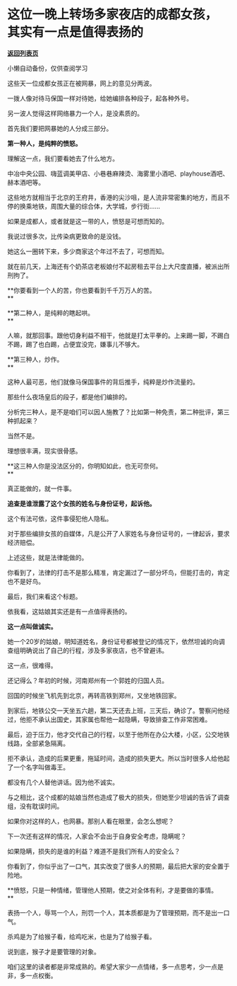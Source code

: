 # 这位一晚上转场多家夜店的成都女孩， 其实有一点是值得表扬的

[**返回列表页**](/gzh/记忆承载3)

小懒自动备份，仅供查阅学习

这些天一位成都女孩正在被网暴，网上的意见分两波。  

  

一拨人像对待马保国一样对待她，给她编排各种段子，起各种外号。

  

另一波人觉得这样网络暴力一个人，是没素质的。

  

首先我们要把网暴她的人分成三部分。  

  

 **第一种人，是纯粹的愤怒。**

  

理解这一点，我们要看她去了什么地方。  

  

中冶中央公园、嗨蓝调美甲店、小巷巷麻辣烫、海雾里小酒吧、playhouse酒吧、赫本酒吧等。

  

这些地方就相当于北京的王府井，香港的尖沙咀，是人流非常密集的地方，而且不停的换乘地铁，周围大量的综合体，大学城，步行街......  

  

如果是成都人，或者就是这一带的人，愤怒是可想而知的。  

  

我说过很多次，比传染病更致命的是没钱。

  

她这么一圈转下来，多少商家这个年过不去了，可想而知。

  

就在前几天，上海还有个奶茶店老板娘付不起房租去平台上大尺度直播，被派出所刑拘了。  

  

 **你要看到一个人的苦，你也要看到千千万万人的苦。  
**

  

 **第二种人，是纯粹的瞎起哄。  
**

  

人嘛，就那回事。跟他切身利益不相干，他就是打太平拳的。上来踢一脚，不踢白不踢，踢了也白踢，占便宜没完，嫌事儿不够大。

  

 **第三种人，炒作。  
**

  

这种人最可恶，他们就像马保国事件的背后推手，纯粹是炒作流量的。  

  

那些什么夜场皇后的段子，都是他们编排的。  

  

分析完三种人，是不是咱们可以因人施教了？比如第一种免责，第二种批评，第三种抓起来？  

  

当然不是。

  

理想很丰满，现实很骨感。

  

 **这三种人你是没法区分的，你明知如此，也无可奈何。  
**

  

真正能做的，就一件事。

  

 **追查是谁泄露了这个女孩的姓名与身份证号，起诉他。**

  

这个有法可依，这件事侵犯他人隐私。

  

对于那些编排女孩的自媒体，凡是公开了人家姓名与身份证号的，一律起诉，要求经济赔偿。

  

上述这些，就是法律能做的。  

  

你看到了，法律的打击不是那么精准，肯定漏过了一部分坏鸟，但能打击的，肯定也不是好鸟。  

  

最后，我们来看这个标题。  

  

依我看，这姑娘其实还是有一点值得表扬的。  

  

 **这一点叫做诚实。**

  

她一个20岁的姑娘，明知道姓名，身份证号都被登记的情况下，依然坦诚的向调查组明确说出了自己的行程，涉及多家夜店，也不曾避讳。

  

这一点，很难得。

  

还记得么？年初的时候，河南郑州有一个郭姓的归国人员。  

  

回国的时候坐飞机先到北京，再转高铁到郑州，又坐地铁回家。

  

到家后，地铁公交一天坐五六趟，第二天还去上班，三天后，确诊了。警察问他经过，他拒不承认出国史，其家属也帮他一起隐瞒，导致排查工作非常困难。

  

最后，迫于压力，他才交代自己的行程，以至于他所在办公大楼，小区，公交地铁线路，全部紧急隔离。

  

拒不承认，造成的后果更重，拖延时间，造成的损失更大。所以当时很多人给他起了一个名字叫做毒王。  

  

都没有几个人替他讲话。因为他不诚实。

  

与之相比，这个成都的姑娘当然也造成了极大的损失，但她至少坦诚的告诉了调查组，没有耽误时间。

  

如果你对这样的人，也网暴。那别人看在眼里，会怎么想呢？

  

下一次还有这样的情况，人家会不会出于自身安全考虑，隐瞒呢？  

  

如果隐瞒，损失的是谁的利益？难道不是我们所有人的安全么？

  

你看到了，你似乎出了一口气，其实改变了很多人的预期，最后把大家的安全置于险地。

  

 **愤怒，只是一种情绪，管理他人预期，使之对全体有利，才是要做的事情。  
**

  

表扬一个人，辱骂一个人，刑罚一个人，其本质都是为了管理预期，而不是出一口气。

  

杀鸡是为了给猴子看，给鸡吃米，也是为了给猴子看。  

  

说到底，猴子才是要管理的对象。

  

咱们这里的读者都是非常成熟的。希望大家少一点情绪，多一点思考，少一点是非，多一点权衡。

